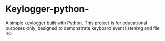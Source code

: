 # Keylogger-python-
A simple keylogger built with Python. This project is for educational purposes only, designed to demonstrate keyboard event listening and file I/O.
